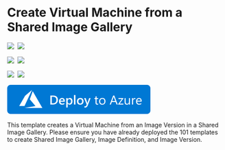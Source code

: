 # Create Virtual Machine from a Shared Image Gallery

<IMG SRC="https://azurequickstartsservice.blob.core.windows.net/badges/101-vm-from-sig/PublicLastTestDate.svg" />&nbsp;
<IMG SRC="https://azurequickstartsservice.blob.core.windows.net/badges/101-vm-from-sig/PublicDeployment.svg" />&nbsp;

<IMG SRC="https://azurequickstartsservice.blob.core.windows.net/badges/101-vm-from-sig/FairfaxLastTestDate.svg" />&nbsp;
<IMG SRC="https://azurequickstartsservice.blob.core.windows.net/badges/101-vm-from-sig/FairfaxDeployment.svg" />&nbsp;

<IMG SRC="https://azurequickstartsservice.blob.core.windows.net/badges/101-vm-from-sig/BestPracticeResult.svg" />&nbsp;
<IMG SRC="https://azurequickstartsservice.blob.core.windows.net/badges/101-vm-from-sig/CredScanResult.svg" />&nbsp;

<a href="https://portal.azure.com/#create/Microsoft.Template/uri/https%3A%2F%2Fraw.githubusercontent.com%2FAzure%2Fazure-quickstart-templates%2Fmaster%2F101-vm-from-sig%2Fazuredeploy.json" target="_blank">
    <img src="https://raw.githubusercontent.com/Azure/azure-quickstart-templates/master/1-CONTRIBUTION-GUIDE/images/deploytoazure.svg?sanitize=true"/>
</a>

This template creates a Virtual Machine from an Image Version in a Shared Image Gallery. Please ensure you have already deployed the 101 templates to create Shared Image Gallery, Image Definition, and Image Version. 

